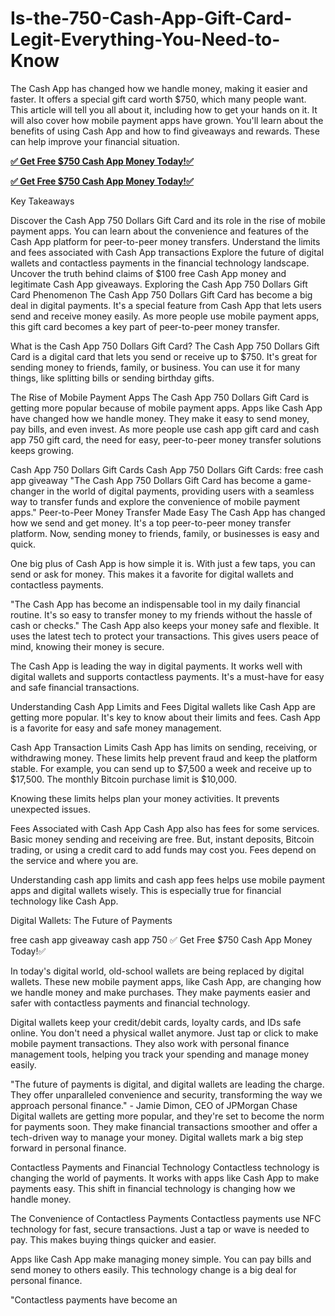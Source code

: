 # Is-the-750-Cash-App-Gift-Card-Legit-Everything-You-Need-to-Know
The Cash App has changed how we handle money, making it easier and faster. It offers a special gift card worth $750, which many people want. This article will tell you all about it, including how to get your hands on it.
It will also cover how mobile payment apps have grown. You'll learn about the benefits of using Cash App and how to find giveaways and rewards. These can help improve your financial situation.

**[✅ Get Free $750 Cash App Money Today!✅](https://liveoffer247.xyz/I/cashapp)**

**[✅ Get Free $750 Cash App Money Today!✅](https://liveoffer247.xyz/I/cashapp)**

Key Takeaways

Discover the Cash App 750 Dollars Gift Card and its role in the rise of mobile payment apps.
You can learn about the convenience and features of the Cash App platform for peer-to-peer money transfers.
Understand the limits and fees associated with Cash App transactions
Explore the future of digital wallets and contactless payments in the financial technology landscape.
Uncover the truth behind claims of $100 free Cash App money and legitimate Cash App giveaways.
Exploring the Cash App 750 Dollars Gift Card Phenomenon
The Cash App 750 Dollars Gift Card has become a big deal in digital payments. It's a special feature from Cash App that lets users send and receive money easily. As more people use mobile payment apps, this gift card becomes a key part of peer-to-peer money transfer.

What is the Cash App 750 Dollars Gift Card?
The Cash App 750 Dollars Gift Card is a digital card that lets you send or receive up to $750. It's great for sending money to friends, family, or business. You can use it for many things, like splitting bills or sending birthday gifts.

The Rise of Mobile Payment Apps
The Cash App 750 Dollars Gift Card is getting more popular because of mobile payment apps. Apps like Cash App have changed how we handle money. They make it easy to send money, pay bills, and even invest. As more people use cash app gift card and cash app 750 gift card, the need for easy, peer-to-peer money transfer solutions keeps growing.


Cash App 750 Dollars Gift Cards
Cash App 750 Dollars Gift Cards: free cash app giveaway
"The Cash App 750 Dollars Gift Card has become a game-changer in the world of digital payments, providing users with a seamless way to transfer funds and explore the convenience of mobile payment apps."
Peer-to-Peer Money Transfer Made Easy
The Cash App has changed how we send and get money. It's a top peer-to-peer money transfer platform. Now, sending money to friends, family, or businesses is easy and quick.

One big plus of Cash App is how simple it is. With just a few taps, you can send or ask for money. This makes it a favorite for digital wallets and contactless payments.

"The Cash App has become an indispensable tool in my daily financial routine. It's so easy to transfer money to my friends without the hassle of cash or checks."
The Cash App also keeps your money safe and flexible. It uses the latest tech to protect your transactions. This gives users peace of mind, knowing their money is secure.

The Cash App is leading the way in digital payments. It works well with digital wallets and supports contactless payments. It's a must-have for easy and safe financial transactions.

Understanding Cash App Limits and Fees
Digital wallets like Cash App are getting more popular. It's key to know about their limits and fees. Cash App is a favorite for easy and safe money management.

Cash App Transaction Limits
Cash App has limits on sending, receiving, or withdrawing money. These limits help prevent fraud and keep the platform stable. For example, you can send up to $7,500 a week and receive up to $17,500. The monthly Bitcoin purchase limit is $10,000.

Knowing these limits helps plan your money activities. It prevents unexpected issues.

Fees Associated with Cash App
Cash App also has fees for some services. Basic money sending and receiving are free. But, instant deposits, Bitcoin trading, or using a credit card to add funds may cost you. Fees depend on the service and where you are.

Understanding cash app limits and cash app fees helps use mobile payment apps and digital wallets wisely. This is especially true for financial technology like Cash App.

Digital Wallets: The Future of Payments

free cash app giveaway
cash app 750
✅ Get Free $750 Cash App Money Today!✅

In today's digital world, old-school wallets are being replaced by digital wallets. These new mobile payment apps, like Cash App, are changing how we handle money and make purchases. They make payments easier and safer with contactless payments and financial technology.

Digital wallets keep your credit/debit cards, loyalty cards, and IDs safe online. You don't need a physical wallet anymore. Just tap or click to make mobile payment transactions. They also work with personal finance management tools, helping you track your spending and manage money easily.

"The future of payments is digital, and digital wallets are leading the charge. They offer unparalleled convenience and security, transforming the way we approach personal finance." - Jamie Dimon, CEO of JPMorgan Chase
Digital wallets are getting more popular, and they're set to become the norm for payments soon. They make financial transactions smoother and offer a tech-driven way to manage your money. Digital wallets mark a big step forward in personal finance.

Contactless Payments and Financial Technology
Contactless technology is changing the world of payments. It works with apps like Cash App to make payments easy. This shift in financial technology is changing how we handle money.

The Convenience of Contactless Payments
Contactless payments use NFC technology for fast, secure transactions. Just a tap or wave is needed to pay. This makes buying things quicker and easier.

Apps like Cash App make managing money simple. You can pay bills and send money to others easily. This technology change is a big deal for personal finance.

"Contactless payments have become an
